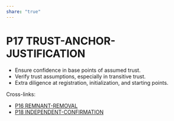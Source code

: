 ```yaml
---  
share: "true"  
---  
```

# P17 TRUST-ANCHOR-JUSTIFICATION  
- Ensure confidence in base points of assumed trust.  
- Verify trust assumptions, especially in transitive trust.  
- Extra diligence at registration, initialization, and starting points.  
  
Cross-links:  
- [P16 REMNANT-REMOVAL](./P16%20REMNANT-REMOVAL.md)  
- [P18 INDEPENDENT-CONFIRMATION](./P18%20INDEPENDENT-CONFIRMATION.md)  
